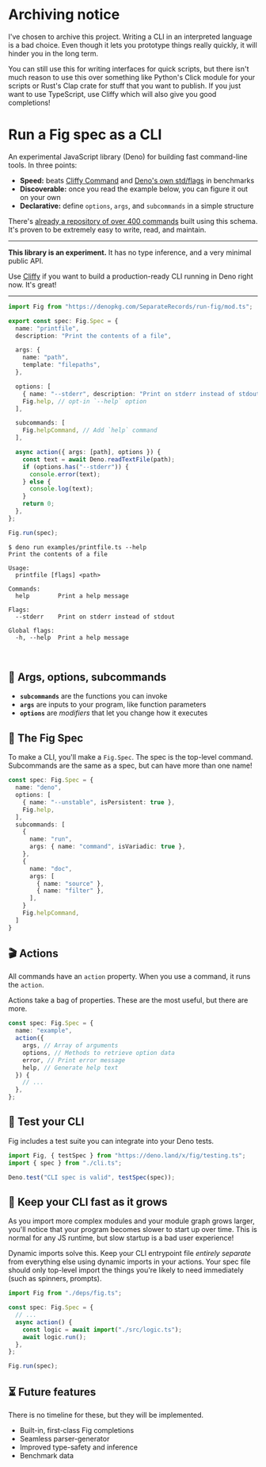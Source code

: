 # Archiving notice

I've chosen to archive this project. Writing a CLI in an interpreted language is
a bad choice. Even though it lets you prototype things really quickly, it will
hinder you in the long term.

You can still use this for writing interfaces for quick scripts, but there isn't
much reason to use this over something like Python's Click module for your scripts
or Rust's Clap crate for stuff that you want to publish. If you just want to use
TypeScript, use Cliffy which will also give you good completions!

# Run a Fig spec as a CLI

An experimental JavaScript library (Deno) for building fast command-line tools.
In three points:

- **Speed:** beats [Cliffy Command](https://cliffy.io) and
  [Deno's own std/flags](https://deno.land/std/flags) in benchmarks
- **Discoverable:** once you read the example below, you can figure it out on
  your own
- **Declarative:** define `options`, `args`, and `subcommands` in a simple
  structure

There's
[already a repository of over 400 commands](https://github.com/withfig/autocomplete)
built using this schema. It's proven to be extremely easy to write, read, and
maintain.

---

**This library is an experiment.** It has no type inference, and a very minimal
public API.

Use [Cliffy](https://cliffy.io) if you want to build a production-ready CLI
running in Deno right now. It's great!

---

```ts
import Fig from "https://denopkg.com/SeparateRecords/run-fig/mod.ts";

export const spec: Fig.Spec = {
  name: "printfile",
  description: "Print the contents of a file",

  args: {
    name: "path",
    template: "filepaths",
  },

  options: [
    { name: "--stderr", description: "Print on stderr instead of stdout" },
    Fig.help, // opt-in `--help` option
  ],

  subcommands: [
    Fig.helpCommand, // Add `help` command
  ],

  async action({ args: [path], options }) {
    const text = await Deno.readTextFile(path);
    if (options.has("--stderr")) {
      console.error(text);
    } else {
      console.log(text);
    }
    return 0;
  },
};

Fig.run(spec);
```

```console
$ deno run examples/printfile.ts --help
Print the contents of a file

Usage:
  printfile [flags] <path>

Commands:
  help        Print a help message

Flags:
  --stderr    Print on stderr instead of stdout

Global flags:
  -h, --help  Print a help message
```

<br>

## 🧱 Args, options, subcommands

- **`subcommands`** are the functions you can invoke
- **`args`** are inputs to your program, like function parameters
- **`options`** are _modifiers_ that let you change how it executes

## 📄 The Fig Spec

To make a CLI, you'll make a `Fig.Spec`. The spec is the top-level command. <br>
Subcommands are the same as a spec, but can have more than one name!

```ts
const spec: Fig.Spec = {
  name: "deno",
  options: [
    { name: "--unstable", isPersistent: true },
    Fig.help,
  ],
  subcommands: [
    {
      name: "run",
      args: { name: "command", isVariadic: true },
    },
    {
      name: "doc",
      args: [
        { name: "source" },
        { name: "filter" },
      ],
    }
    Fig.helpCommand,
  ]
}
```

## 🎬 Actions

All commands have an `action` property. When you use a command, it runs the
`action`.

Actions take a bag of properties. These are the most useful, but there are more.

```ts
const spec: Fig.Spec = {
  name: "example",
  action({
    args, // Array of arguments
    options, // Methods to retrieve option data
    error, // Print error message
    help, // Generate help text
  }) {
    // ...
  },
};
```

## 🧪 Test your CLI

Fig includes a test suite you can integrate into your Deno tests.

```ts
import Fig, { testSpec } from "https://deno.land/x/fig/testing.ts";
import { spec } from "./cli.ts";

Deno.test("CLI spec is valid", testSpec(spec));
```

## 🏃 Keep your CLI fast as it grows

As you import more complex modules and your module graph grows larger, you'll
notice that your program becomes slower to start up over time. This is normal
for any JS runtime, but slow startup is a bad user experience!

Dynamic imports solve this. Keep your CLI entrypoint file _entirely separate_
from everything else using dynamic imports in your actions. Your spec file
should only top-level import the things you're likely to need immediately (such
as spinners, prompts).

```ts
import Fig from "./deps/fig.ts";

const spec: Fig.Spec = {
  // ...
  async action() {
    const logic = await import("./src/logic.ts");
    await logic.run();
  },
};

Fig.run(spec);
```

## ⏳ Future features

There is no timeline for these, but they will be implemented.

- Built-in, first-class Fig completions
- Seamless parser-generator
- Improved type-safety and inference
- Benchmark data
